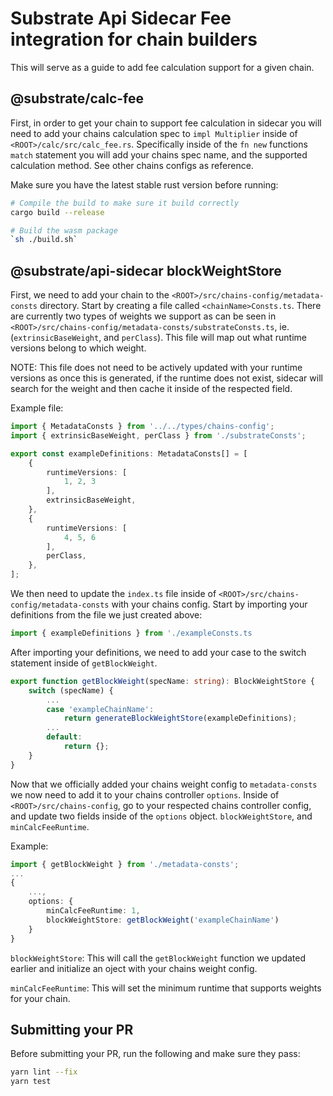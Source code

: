 # Substrate Api Sidecar Fee integration for chain builders

This will serve as a guide to add fee calculation support for a given chain. 

## @substrate/calc-fee

First, in order to get your chain to support fee calculation in sidecar you will need to add your chains calculation spec to `impl Multiplier` inside of `<ROOT>/calc/src/calc_fee.rs`. Specifically inside of the `fn new` functions `match` statement you will add your chains spec name, and the supported calculation method. See other chains configs as reference. 

Make sure you have the latest stable rust version before running:

```bash
# Compile the build to make sure it build correctly
cargo build --release
```

```bash
# Build the wasm package
`sh ./build.sh`
```

## @substrate/api-sidecar blockWeightStore

First, we need to add your chain to the `<ROOT>/src/chains-config/metadata-consts` directory. Start by creating a file called `<chainName>Consts.ts`. There are currently two types of weights we support as can be seen in `<ROOT>/src/chains-config/metadata-consts/substrateConsts.ts`, ie. (`extrinsicBaseWeight`, and `perClass`). This file will map out what runtime versions belong to which weight. 

NOTE: This file does not need to be actively updated with your runtime versions as once this is generated, if the runtime does not exist, sidecar will search for the weight and then cache it inside of the respected field.  

Example file:
```typescript
import { MetadataConsts } from '../../types/chains-config';
import { extrinsicBaseWeight, perClass } from './substrateConsts';

export const exampleDefinitions: MetadataConsts[] = [
	{
		runtimeVersions: [
			1, 2, 3
		],
		extrinsicBaseWeight,
	},
	{
		runtimeVersions: [
			4, 5, 6
		],
		perClass,
	},
];
```

We then need to update the `index.ts` file inside of `<ROOT>/src/chains-config/metadata-consts` with your chains config. Start by importing your definitions from the file we just created above:

```typescript
import { exampleDefinitions } from './exampleConsts.ts
```

After importing your definitions, we need to add your case to the switch statement inside of `getBlockWeight`.

```typescript
export function getBlockWeight(specName: string): BlockWeightStore {
	switch (specName) {
        ...
		case 'exampleChainName':
			return generateBlockWeightStore(exampleDefinitions);
        ...
		default:
			return {};
	}
}
```

Now that we officially added your chains weight config to `metadata-consts` we now need to add it to your chains controller `options`. Inside of `<ROOT>/src/chains-config`, go to your respected chains controller config, and update two fields inside of the `options` object. `blockWeightStore`, and `minCalcFeeRuntime`. 

Example: 
```typescript
import { getBlockWeight } from './metadata-consts';
...
{
    ...,
    options: {
        minCalcFeeRuntime: 1,
        blockWeightStore: getBlockWeight('exampleChainName')
    }
}
```

`blockWeightStore`: This will call the `getBlockWeight` function we updated earlier and initialize an oject with your chains weight config. 

`minCalcFeeRuntime`: This will set the minimum runtime that supports weights for your chain.  

## Submitting your PR

Before submitting your PR, run the following and make sure they pass:

```bash
yarn lint --fix
yarn test
```
